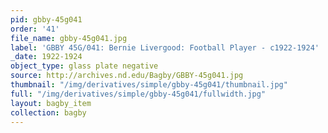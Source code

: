 ```yaml
---
pid: gbby-45g041
order: '41'
file_name: gbby-45g041.jpg
label: 'GBBY 45G/041: Bernie Livergood: Football Player - c1922-1924'
_date: 1922-1924
object_type: glass plate negative
source: http://archives.nd.edu/Bagby/GBBY-45g041.jpg
thumbnail: "/img/derivatives/simple/gbby-45g041/thumbnail.jpg"
full: "/img/derivatives/simple/gbby-45g041/fullwidth.jpg"
layout: bagby_item
collection: bagby
---
```

